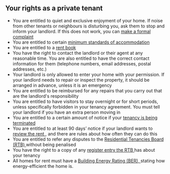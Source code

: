 ##  Your rights as a private tenant

  * You are entitled to quiet and exclusive enjoyment of your home. If noise from other tenants or neighbours is disturbing you, ask them to stop and inform your landlord. If this does not work, you can [ make a formal complaint ](/en/environment/pollution/noise-regulations/)
  * You are entitled to certain [ minimum standards of accommodation ](/en/housing/renting-a-home/tenants-rights-and-responsibilities/minimum-standards-for-rented-homes/)
  * You are entitled to a [ rent book ](/en/housing/renting-a-home/tenants-rights-and-responsibilities/rent-books/)
  * You have the right to contact the landlord or their agent at any reasonable time. You are also entitled to have the correct contact information for them (telephone numbers, email addresses, postal addresses, etc.) 
  * Your landlord is only allowed to enter your home with your permission. If your landlord needs to repair or inspect the property, it should be arranged in advance, unless it is an emergency 
  * You are entitled to be reimbursed for any repairs that you carry out that are the landlord's responsibility 
  * You are entitled to have visitors to stay overnight or for short periods, unless specifically forbidden in your tenancy agreement. You must tell your landlord if you have an extra person moving in 
  * You are entitled to a certain amount of notice if your [ tenancy is being terminated ](/en/housing/renting-a-home/tenants-rights-and-responsibilities/if-your-landlord-wants-you-to-leave/)
  * You are entitled to at least 90 days’ notice if your landlord wants to [ review the rent ](/en/housing/renting-a-home/landlords-rights-and-responsibilities/rent-increases-in-private-rented-housing/) , and there are rules about how often they can do this 
  * You are entitled to refer any disputes to the [ Residential Tenancies Board (RTB) ](/en/housing/renting-a-home/resolving-disputes/residential-tenancies-board/) without being penalised 
  * You have the right to a copy of any [ register entry the RTB ](/en/housing/renting-a-home/landlords-rights-and-responsibilities/registering-a-tenancy/) has about your tenancy 
  * All homes for rent must have a [ Building Energy Rating (BER), ](/en/housing/owning-a-home/home-owners/getting-a-building-energy-rating-for-your-home/) stating how energy-efficient the home is. 
